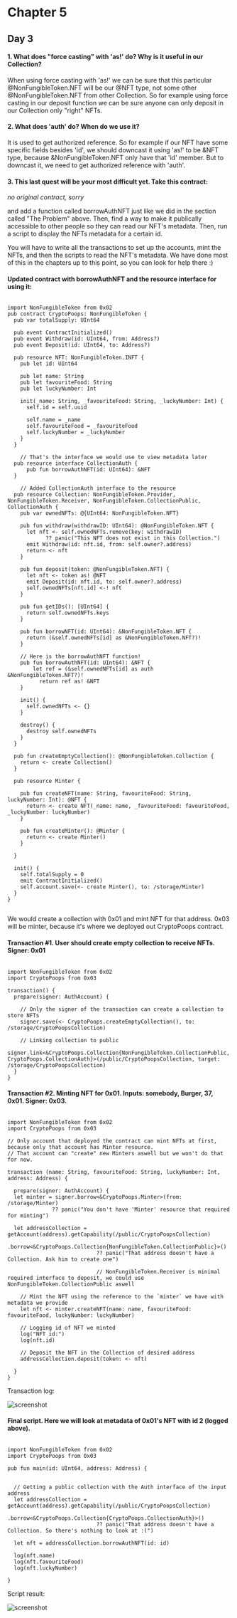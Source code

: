 # Chapter 5
## Day 3

#### 1. What does "force casting" with 'as!' do? Why is it useful in our Collection?

When using force casting with 'as!' we can be sure that this particular @NonFungibleToken.NFT will be our @NFT type, not some other @NonFungibleToken.NFT from other Collection. So for example using force casting in our deposit function we can be sure anyone can only deposit in our Collection only "right" NFTs.

#### 2. What does 'auth' do? When do we use it?

It is used to get authorized reference. So for example if our NFT have some specific fields besides 'id', we should downcast it using 'as!' to be &NFT type, because &NonFungibleToken.NFT only have that 'id' member. But to downcast it, we need to get authorized reference with 'auth'.

#### 3. This last quest will be your most difficult yet. Take this contract:

*no original contract, sorry*

and add a function called borrowAuthNFT just like we did in the section called "The Problem" above. Then, find a way to make it publically accessible to other people so they can read our NFT's metadata. Then, run a script to display the NFTs metadata for a certain id.

You will have to write all the transactions to set up the accounts, mint the NFTs, and then the scripts to read the NFT's metadata. We have done most of this in the chapters up to this point, so you can look for help there :)

#### Updated contract with borrowAuthNFT and the resource interface for using it:

```cadence

import NonFungibleToken from 0x02
pub contract CryptoPoops: NonFungibleToken {
  pub var totalSupply: UInt64

  pub event ContractInitialized()
  pub event Withdraw(id: UInt64, from: Address?)
  pub event Deposit(id: UInt64, to: Address?)

  pub resource NFT: NonFungibleToken.INFT {
    pub let id: UInt64

    pub let name: String
    pub let favouriteFood: String
    pub let luckyNumber: Int

    init(_name: String, _favouriteFood: String, _luckyNumber: Int) {
      self.id = self.uuid

      self.name = _name
      self.favouriteFood = _favouriteFood
      self.luckyNumber = _luckyNumber
    }
  }
	
	// That's the interface we would use to view metadata later
  pub resource interface CollectionAuth {
      pub fun borrowAuthNFT(id: UInt64): &NFT
  }

	// Added CollectionAuth interface to the resource
  pub resource Collection: NonFungibleToken.Provider, NonFungibleToken.Receiver, NonFungibleToken.CollectionPublic, CollectionAuth {
    pub var ownedNFTs: @{UInt64: NonFungibleToken.NFT}

    pub fun withdraw(withdrawID: UInt64): @NonFungibleToken.NFT {
      let nft <- self.ownedNFTs.remove(key: withdrawID) 
            ?? panic("This NFT does not exist in this Collection.")
      emit Withdraw(id: nft.id, from: self.owner?.address)
      return <- nft
    }

    pub fun deposit(token: @NonFungibleToken.NFT) {
      let nft <- token as! @NFT
      emit Deposit(id: nft.id, to: self.owner?.address)
      self.ownedNFTs[nft.id] <-! nft
    }

    pub fun getIDs(): [UInt64] {
      return self.ownedNFTs.keys
    }

    pub fun borrowNFT(id: UInt64): &NonFungibleToken.NFT {
      return (&self.ownedNFTs[id] as &NonFungibleToken.NFT?)!
    }
	
	// Here is the borrowAuthNFT function!
    pub fun borrowAuthNFT(id: UInt64): &NFT {
        let ref = (&self.ownedNFTs[id] as auth &NonFungibleToken.NFT?)!
          return ref as! &NFT
    }

    init() {
      self.ownedNFTs <- {}
    }

    destroy() {
      destroy self.ownedNFTs
    }
  }

  pub fun createEmptyCollection(): @NonFungibleToken.Collection {
    return <- create Collection()
  }

  pub resource Minter {

    pub fun createNFT(name: String, favouriteFood: String, luckyNumber: Int): @NFT {
      return <- create NFT(_name: name, _favouriteFood: favouriteFood, _luckyNumber: luckyNumber)
    }

    pub fun createMinter(): @Minter {
      return <- create Minter()
    }

  }

  init() {
    self.totalSupply = 0
    emit ContractInitialized()
    self.account.save(<- create Minter(), to: /storage/Minter)
  }
}


```

We would create a collection with 0x01 and mint NFT for that address. 0x03 will be minter, because it's where we deployed out CryptoPoops contract.

#### Transaction #1. User should create empty collection to receive NFTs. Signer: 0x01

```cadence

import NonFungibleToken from 0x02
import CryptoPoops from 0x03

transaction() {
  prepare(signer: AuthAccount) {

    // Only the signer of the transaction can create a collection to store NFTs
    signer.save(<- CryptoPoops.createEmptyCollection(), to: /storage/CryptoPoopsCollection)

    // Linking collection to public
    signer.link<&CryptoPoops.Collection{NonFungibleToken.CollectionPublic, CryptoPoops.CollectionAuth}>(/public/CryptoPoopsCollection, target: /storage/CryptoPoopsCollection)
  }
}

```

#### Transaction #2. Minting NFT for 0x01. Inputs: somebody, Burger, 37, 0x01. Signer: 0x03.

```cadence

import NonFungibleToken from 0x02
import CryptoPoops from 0x03

// Only account that deployed the contract can mint NFTs at first, because only that account has Minter resource.
// That account can "create" new Minters aswell but we won't do that for now.

transaction (name: String, favouriteFood: String, luckyNumber: Int, address: Address) {

  prepare(signer: AuthAccount) {
  let minter = signer.borrow<&CryptoPoops.Minter>(from: /storage/Minter)
              ?? panic("You don't have 'Minter' resource that required for minting")

  let addressCollection = getAccount(address).getCapability(/public/CryptoPoopsCollection)
                            .borrow<&CryptoPoops.Collection{NonFungibleToken.CollectionPublic}>() 
                            ?? panic("That address doesn't have a Collection. Ask him to create one")

                            // NonFungibleToken.Receiver is minimal required interface to deposit, we could use NonFungibleToken.CollectionPublic aswell

    // Mint the NFT using the reference to the `minter` we have with metadata we provide
    let nft <- minter.createNFT(name: name, favouriteFood: favouriteFood, luckyNumber: luckyNumber)
    
    // Logging id of NFT we minted
    log("NFT id:")
    log(nft.id)

    // Deposit the NFT in the Collection of desired address
    addressCollection.deposit(token: <- nft)

  }
}

```

Transaction log:

<img src="../images/ch5/transaction_log.png" alt="screenshot" size="250" />

#### Final script. Here we will look at metadata of 0x01's NFT with id 2 (logged above).

```cadence

import NonFungibleToken from 0x02
import CryptoPoops from 0x03

pub fun main(id: UInt64, address: Address) {


  // Getting a public collection with the Auth interface of the input address
  let addressCollection = getAccount(address).getCapability(/public/CryptoPoopsCollection)
                            .borrow<&CryptoPoops.Collection{CryptoPoops.CollectionAuth}>() 
                            ?? panic("That address doesn't have a Collection. So there's nothing to look at :(")

  let nft = addressCollection.borrowAuthNFT(id: id)

  log(nft.name)
  log(nft.favouriteFood)
  log(nft.luckyNumber)

}

```

Script result:

<img src="../images/ch5/script_result.png" alt="screenshot" size="250" />